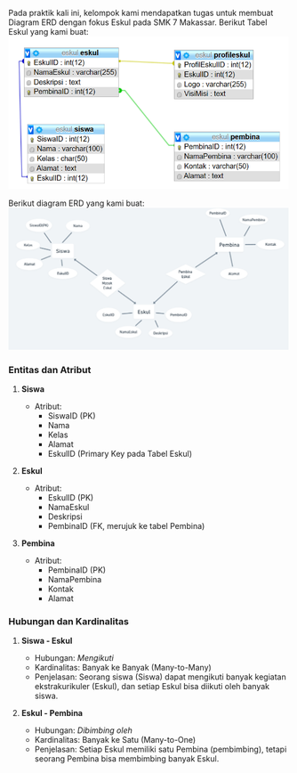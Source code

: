 Pada praktik kali ini, kelompok kami mendapatkan tugas untuk membuat Diagram ERD dengan fokus Eskul pada SMK 7 Makassar. Berikut Tabel Eskul yang kami buat:
![](Assets/tabelerd.jpg)

Berikut diagram ERD yang kami buat:
![](Assets/tugaserd.jpg)

### Entitas dan Atribut

1. **Siswa**
   - Atribut:
     - SiswaID (PK)
     - Nama
     - Kelas
     - Alamat
     - EskulID (Primary Key pada Tabel Eskul)
   
2. **Eskul**
   - Atribut:
     - EskulID (PK)
     - NamaEskul
     - Deskripsi
     - PembinaID (FK, merujuk ke tabel Pembina)
   
3. **Pembina**
   - Atribut:
     - PembinaID (PK)
     - NamaPembina
     - Kontak
     - Alamat
### Hubungan dan Kardinalitas

1. **Siswa - Eskul**
   - Hubungan: *Mengikuti*
   - Kardinalitas: Banyak ke Banyak (Many-to-Many)
   - Penjelasan: Seorang siswa (Siswa) dapat mengikuti banyak kegiatan ekstrakurikuler (Eskul), dan setiap Eskul bisa diikuti oleh banyak siswa. 

2. **Eskul - Pembina**
   - Hubungan: *Dibimbing oleh*
   - Kardinalitas: Banyak ke Satu (Many-to-One)
   - Penjelasan: Setiap Eskul memiliki satu Pembina (pembimbing), tetapi seorang Pembina bisa membimbing banyak Eskul.
